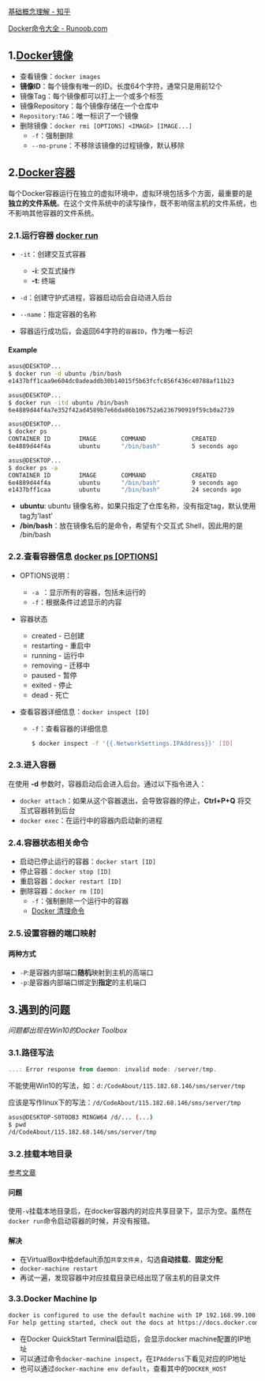 [基础概念理解 - 知乎](https://zhuanlan.zhihu.com/p/53260098)

[Docker命令大全 - Runoob.com](https://www.runoob.com/docker/docker-command-manual.html)

## 1.[Docker镜像](https://www.jikexueyuan.com/course/867_3.html?ss=1)

- 查看镜像：`docker images`
- **镜像ID**：每个镜像有唯一的ID。长度64个字符，通常只是用前12个
- 镜像Tag：每个镜像都可以打上一个或多个标签
- 镜像Repository：每个镜像存储在一个仓库中
- `Repository:TAG`：唯一标识了一个镜像
- 删除镜像：`docker rmi [OPTIONS] <IMAGE> [IMAGE...]`
  - `-f`：强制删除
  - `--no-prune`：不移除该镜像的过程镜像，默认移除

## 2.[Docker容器](https://www.jikexueyuan.com/course/867_4.html?ss=1)

每个Docker容器运行在独立的虚拟环境中，虚拟环境包括多个方面，最重要的是**独立的文件系统**。在这个文件系统中的读写操作，既不影响宿主机的文件系统，也不影响其他容器的文件系统。

### 2.1.运行容器 [docker run](https://www.runoob.com/docker/docker-run-command.html)

- `-it`：创建交互式容器
  - **-i**: 交互式操作
  - **-t**: 终端
- `-d`：创建守护式进程，容器启动后会自动进入后台

- `--name`：指定容器的名称

- 容器运行成功后，会返回64字符的`容器ID`，作为唯一标识

#### Example

```bash
asus@DESKTOP...
$ docker run -d ubuntu /bin/bash
e1437bff1caa9e604dc0adeaddb30b14015f5b63fcfc856f436c40788af11b23

asus@DESKTOP...
$ docker run -itd ubuntu /bin/bash
6e4889d44f4a7e352f42ad4589b7e66da86b106752a6236790919f59cb0a2739

asus@DESKTOP...
$ docker ps
CONTAINER ID        IMAGE		COMMAND             CREATED             STATUS	...
6e4889d44f4a        ubuntu		"/bin/bash"         5 seconds ago       Up 5 seconds

asus@DESKTOP...
$ docker ps -a
CONTAINER ID        IMAGE		COMMAND             CREATED             STATUS	...
6e4889d44f4a        ubuntu		"/bin/bash"         9 seconds ago       Up 9 seconds
e1437bff1caa        ubuntu		"/bin/bash"         24 seconds ago      Exited (0) 24 seconds ago
```

- **ubuntu**: ubuntu 镜像名称，如果只指定了仓库名称，没有指定tag，默认使用tag为'last'
- **/bin/bash**：放在镜像名后的是命令，希望有个交互式 Shell，因此用的是 /bin/bash

### 2.2.查看容器信息 [docker ps [OPTIONS]](https://www.runoob.com/docker/docker-ps-command.html)

- OPTIONS说明：
  - `-a `：显示所有的容器，包括未运行的
  - `-f`：根据条件过滤显示的内容
- 容器状态
  - created - 已创建
  - restarting - 重启中
  - running - 运行中
  - removing - 迁移中
  - paused - 暂停
  - exited - 停止
  - dead - 死亡

- 查看容器详细信息：`docker inspect [ID]`

  - `-f`：查看容器的详细信息

    ```bash
    $ docker inspect -f '{{.NetworkSettings.IPAddress}}' [ID]
    ```

### 2.3.进入容器

在使用 **-d** 参数时，容器启动后会进入后台。通过以下指令进入：

- `docker attach`：如果从这个容器退出，会导致容器的停止，**Ctrl+P+Q** 将交互式容器转到后台
- `docker exec`：在运行中的容器内启动新的进程

### 2.4.容器状态相关命令

- 启动已停止运行的容器：`docker start [ID]`
- 停止容器：`docker stop [ID]`
- 重启容器：`docker restart [ID]`
- 删除容器：`docker rm [ID]`
  - `-f`：强制删除一个运行中的容器
  - [Docker 清理命令](https://www.runoob.com/w3cnote/docker-clear-command.html)

### 2.5.设置容器的端口映射

#### 两种方式

- `-P`:是容器内部端口**随机**映射到主机的高端口
- `-p`:是容器内部端口绑定到**指定**的主机端口

## 3.遇到的问题

*问题都出现在Win10的Docker Toolbox*

### 3.1.路径写法

```powershell
...: Error response from daemon: invalid mode: /server/tmp.
```

不能使用Win10的写法，如：`d:/CodeAbout/115.182.68.146/sms/server/tmp`

应该是写作linux下的写法：`/d/CodeAbout/115.182.68.146/sms/server/tmp`

```bash
asus@DESKTOP-S0T0DB3 MINGW64 /d/... (...)
$ pwd
/d/CodeAbout/115.182.68.146/sms/server/tmp
```

### 3.2.挂载本地目录

[参考文章](https://my.oschina.net/u/575836/blog/3015221)

#### 问题

使用`-v`挂载本地目录后，在docker容器内的对应共享目录下，显示为空。虽然在`docker run`命令启动容器的时候，并没有报错。

#### 解决

- 在VirtualBox中给default添加`共享文件夹`，勾选**自动挂载**、**固定分配**
- `docker-machine restart`
- 再试一遍，发现容器中对应挂载目录已经出现了宿主机的目录文件

### 3.3.Docker Machine Ip

```bash
docker is configured to use the default machine with IP 192.168.99.100
For help getting started, check out the docs at https://docs.docker.com
```

- 在Docker QuickStart Terminal启动后，会显示docker machine配置的IP地址
- 可以通过命令`docker-machine inspect`，在`IPAdderss`下看见对应的IP地址
- 也可以通过`docker-machine env default`，查看其中的`DOCKER_HOST`
